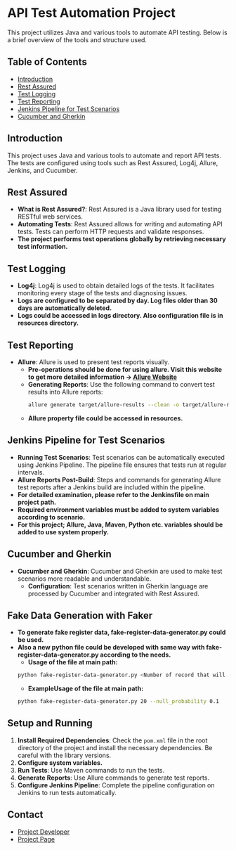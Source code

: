 # API Test Automation Project

This project utilizes Java and various tools to automate API testing. Below is a brief overview of the tools and structure used.

## Table of Contents
- [Introduction](#introduction)
- [Rest Assured](#rest-assured)
- [Test Logging](#test-logging)
- [Test Reporting](#test-reporting)
- [Jenkins Pipeline for Test Scenarios](#jenkins-pipeline-for-test-scenarios)
- [Cucumber and Gherkin](#cucumber-and-gherkin)

## Introduction
This project uses Java and various tools to automate and report API tests. The tests are configured using tools such as Rest Assured, Log4j, Allure, Jenkins, and Cucumber.

## Rest Assured
- **What is Rest Assured?**: Rest Assured is a Java library used for testing RESTful web services.
- **Automating Tests**: Rest Assured allows for writing and automating API tests. Tests can perform HTTP requests and validate responses.
- **The project performs test operations globally by retrieving necessary test information.**

## Test Logging
- **Log4j**: Log4j is used to obtain detailed logs of the tests. It facilitates monitoring every stage of the tests and diagnosing issues.
- **Logs are configured to be separated by day. Log files older than 30 days are automatically deleted.**
- **Logs could be accessed in logs directory. Also configuration file is in resources directory.**

## Test Reporting
- **Allure**: Allure is used to present test reports visually.
    - **Pre-operations should be done for using allure. Visit this website to get more detailed information ->  [Allure Website](https://allurereport.org/docs/install/)**
    - **Generating Reports**: Use the following command to convert test results into Allure reports:
      ```bash
      allure generate target/allure-results --clean -o target/allure-report
      ```
    - **Allure property file could be accessed in resources.**

## Jenkins Pipeline for Test Scenarios
- **Running Test Scenarios**: Test scenarios can be automatically executed using Jenkins Pipeline. The pipeline file ensures that tests run at regular intervals.
- **Allure Reports Post-Build**: Steps and commands for generating Allure test reports after a Jenkins build are included within the pipeline.
- **For detailed examination, please refer to the Jenkinsfile on main project path.**
- **Required environment variables must be added to system variables according to scenario.**
- **For this project; Allure, Java, Maven, Python etc. variables should be added to use system properly.**

## Cucumber and Gherkin
- **Cucumber and Gherkin**: Cucumber and Gherkin are used to make test scenarios more readable and understandable.
    - **Configuration**: Test scenarios written in Gherkin language are processed by Cucumber and integrated with Rest Assured.

## Fake Data Generation with Faker
- **To generate fake register data, fake-register-data-generator.py could be used.**
- **Also a new python file could be developed with same way with fake-register-data-generator.py according to the needs.**
  - **Usage of the file at main path:**
  ```bash 
  python fake-register-data-generator.py <Number of record that will be generated> --null_probability <range is 0-1> --output <destination file with path>
  ```
  - **ExampleUsage of the file at main path:**
  ```bash
  python fake-register-data-generator.py 20 --null_probability 0.1
  ```

## Setup and Running
1. **Install Required Dependencies**: Check the `pom.xml` file in the root directory of the project and install the necessary dependencies. Be careful with the library versions.
2. **Configure system variables.**
2. **Run Tests**: Use Maven commands to run the tests.
3. **Generate Reports**: Use Allure commands to generate test reports.
4. **Configure Jenkins Pipeline**: Complete the pipeline configuration on Jenkins to run tests automatically.

## Contact
- [Project Developer](mailto:yilmazyusuf010@gmail.com)
- [Project Page](https://github.com/yusufyilmvz/RestAssured-API-test-automation)
